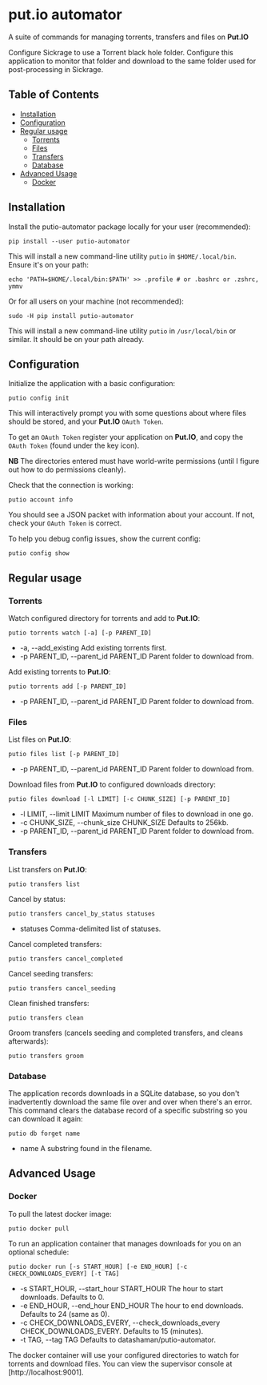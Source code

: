 # put.io automator

A suite of commands for managing torrents, transfers and files on **Put.IO**

Configure Sickrage to use a Torrent black hole folder. Configure this application to
monitor that folder and download to the same folder used for post-processing in Sickrage.

## Table of Contents



<!-- toc -->

* [Installation](#installation)
* [Configuration](#configuration)
* [Regular usage](#regular-usage)
  * [Torrents](#torrents)
  * [Files](#files)
  * [Transfers](#transfers)
  * [Database](#database)
* [Advanced Usage](#advanced-usage)
  * [Docker](#docker)

<!-- toc stop -->


## Installation

Install the putio-automator package locally for your user (recommended):

    pip install --user putio-automator

This will install a new command-line utility `putio` in `$HOME/.local/bin`. Ensure it's on your path:

    echo 'PATH=$HOME/.local/bin:$PATH' >> .profile # or .bashrc or .zshrc, ymmv

Or for all users on your machine (not recommended):

    sudo -H pip install putio-automator

This will install a new command-line utility `putio` in `/usr/local/bin` or similar. It should be on your path already.

## Configuration

Initialize the application with a basic configuration:

    putio config init

This will interactively prompt you with some questions about where files should be stored, and your **Put.IO** `OAuth Token`.

To get an `OAuth Token` register your application on **Put.IO**, and copy the `OAuth Token` (found under the key icon).

**NB** The directories entered must have world-write permissions (until I figure out how to do permissions cleanly).

Check that the connection is working:

    putio account info

You should see a JSON packet with information about your account. If not, check your `OAuth Token` is correct.

To help you debug config issues, show the current config:

    putio config show

## Regular usage

### Torrents

Watch configured directory for torrents and add to **Put.IO**:

    putio torrents watch [-a] [-p PARENT_ID]

* -a, --add_existing
  Add existing torrents first.
* -p PARENT_ID, --parent_id PARENT_ID
  Parent folder to download from.

Add existing torrents to **Put.IO**:

    putio torrents add [-p PARENT_ID]

* -p PARENT_ID, --parent_id PARENT_ID
  Parent folder to download from.

### Files

List files on **Put.IO**:

    putio files list [-p PARENT_ID]

* -p PARENT_ID, --parent_id PARENT_ID
  Parent folder to download from.

Download files from **Put.IO** to configured downloads directory:

    putio files download [-l LIMIT] [-c CHUNK_SIZE] [-p PARENT_ID]

* -l LIMIT, --limit LIMIT
  Maximum number of files to download in one go.
* -c CHUNK_SIZE, --chunk_size CHUNK_SIZE
  Defaults to 256kb.
* -p PARENT_ID, --parent_id PARENT_ID
  Parent folder to download from.

### Transfers

List transfers on **Put.IO**:

    putio transfers list

Cancel by status:

    putio transfers cancel_by_status statuses

* statuses
  Comma-delimited list of statuses.

Cancel completed transfers:

    putio transfers cancel_completed

Cancel seeding transfers:

    putio transfers cancel_seeding

Clean finished transfers:

    putio transfers clean

Groom transfers (cancels seeding and completed transfers, and cleans afterwards):

    putio transfers groom

### Database

The application records downloads in a SQLite database, so you don't inadvertently download the same file over and over when there's an error. This command clears the database record of a specific substring so you can download it again:

    putio db forget name

* name
  A substring found in the filename.

## Advanced Usage

### Docker

To pull the latest docker image:

    putio docker pull

To run an application container that manages downloads for you on an optional schedule:

    putio docker run [-s START_HOUR] [-e END_HOUR] [-c CHECK_DOWNLOADS_EVERY] [-t TAG]

* -s START_HOUR, --start_hour START_HOUR
  The hour to start downloads. Defaults to 0.
* -e END_HOUR, --end_hour END_HOUR
  The hour to end downloads. Defaults to 24 (same as 0).
* -c CHECK_DOWNLOADS_EVERY, --check_downloads_every CHECK_DOWNLOADS_EVERY.
  Defaults to 15 (minutes).
* -t TAG, --tag TAG
  Defaults to datashaman/putio-automator.

The docker container will use your configured directories to watch for torrents and download files. You can view the supervisor console at [http://localhost:9001].